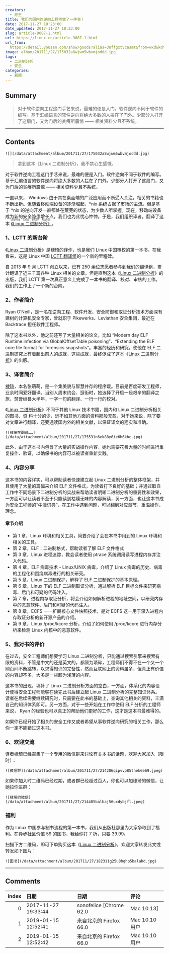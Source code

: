 ```yaml
---
creators:
  - 老王
title: 我们为国内的逆向工程师做了一件事！
date: 2017-11-27 18:23:00
date_updated: 2017-11-27 18:23:00
slug: article-9087-1.html
url: https://linux.cn/article-9087-1.html
url_from: 
  https://detail.youzan.com/show/goods?alias=3nffgxtvcasmt&from=wxd&kdtfrom=wxd&type=share_goods&share=wxd_frd&mtd=sh_frd_wxd
image: album/201711/27/175032a8wjwm5wbvmjoddd.jpg
tags:
  - 二进制分析
  - 安全
categories:
  - 新闻
---
```


## Summary

> 对于软件逆向工程这门手艺来说，最难的便是入门。软件逆向不同于软件的编写。基于汇编语言的软件逆向将绝大多数的人拦在了门外。少部分人打开了这扇门，又为门后的贫瘠所震惊 —— 相关资料少且不系统。

***

<!-- more -->

## Contents

`![](/data/attachment/album/201711/27/175032a8wjwm5wbvmjoddd.jpg)`

> 
> 拿到这本《Linux 二进制分析》，我不禁心生感慨。
> 
> 
> 

对于软件逆向工程这门手艺来说，最难的便是入门。软件逆向不同于软件的编写。基于汇编语言的软件逆向将绝大多数的人拦在了门外。少部分人打开了这扇门，又为门后的贫瘠所震惊 —— 相关资料少且不系统。

一直以来， Windows 由于其在桌面端的广泛应用而不断受人关注，相关的书籍也不断出新。但随着移动端设备的逐渐崛起，\*nix 系统占据了市场的主流。但是基于 \*nix 的逆向开发一直都处在荒芜的状态，为少数人所掌握。现在，移动端设备成为新的安全隐患增长点，我们也为此忧心忡忡。于是，我们组织译者，翻译了这本<ruby> <a href="https://detail.youzan.com/show/goods?alias=3nffgxtvcasmt&amp;from=wxd&amp;kdtfrom=wxd&amp;type=share_goods&amp;share=wxd_frd&amp;mtd=sh_frd_wxd">  《Linux 二进制分析》 </a> <rp>  （ </rp> <rt>  Learning Linux Binary Analysis </rt> <rp>  ） </rp></ruby> 。

### 1、LCTT 的新台阶

《[Linux 二进制分析](https://detail.youzan.com/show/goods?alias=3nffgxtvcasmt&from=wxd&kdtfrom=wxd&type=share_goods&share=wxd_frd&mtd=sh_frd_wxd)》是棣琦的译作，也是我们 Linux 中国审校的第一本书。在我看来，这是 Linux 中国 [LCTT 翻译组](https://linux.cn/lctt/)的一个新的里程碑。

自 2013 年 9 月 LCTT 创立以来，已有 250 余位志愿者参与到我们的翻译组，累计翻译了近三千篇各种 Linux 相关的文章。但是直到这本《[Linux 二进制分析](https://detail.youzan.com/show/goods?alias=3nffgxtvcasmt&from=wxd&kdtfrom=wxd&type=share_goods&share=wxd_frd&mtd=sh_frd_wxd)》的出版，我们 LCTT 第一次真正意义上完成了一本书的翻译、校对、审核的工作。我们的工作上了一个新的台阶。

### 2、作者简介

Ryan O‘Neill，是一名在逆向工程、软件开发、安全防御和取证分析技术方面深有建树的计算机安全专家，曾就职于 Pikewerks、Leviathan 安全集团，最近在 Backtrace 担任软件工程师。

除了这本书以外，他之前还写了大量相关的论文，比如 “Modern day ELF Runtime infection via GlobalOffsetTable poisoning”、“Extending the ELF core file format for forensics snapshots”。丰富的经历和研究，使他在 ELF 二进制研究上有着超出前人的成就，这些成就，最终促成了这本《[Linux 二进制分析](https://detail.youzan.com/show/goods?alias=3nffgxtvcasmt&from=wxd&kdtfrom=wxd&type=share_goods&share=wxd_frd&mtd=sh_frd_wxd)》的出版。

### 3、译者简介

[棣琦](http://www.epubit.com.cn/space/book/41539)，本名张萌萌，是一个集美貌与智慧并存的程序媛。目前是百度研发工程师， 业余时间爱好翻译。当别人周末约会、逛街时，她选择了开启一段艰辛的翻译之旅，焚膏继晷大半年，一字一句的翻译、一行一行的校对。

《[Linux 二进制分析](https://detail.youzan.com/show/goods?alias=3nffgxtvcasmt&from=wxd&kdtfrom=wxd&type=share_goods&share=wxd_frd&mtd=sh_frd_wxd)》不同于其他 Linux 技术书籍，国内和 Linux 二进制分析相关的图书、资 料十分的少，远不如其他方面的资料那般充盈，对于她来说，除了要对文章进行翻译，还要通读国内外的相关文献，以保证译文的翔实和准确。

`![棣琦在翻译……](/data/attachment/album/201711/27/175531n6ek88y6ie6b6kbc.jpg)`

此外，由于这本书内包含了大量的实战操作内容，她也需要花费大量的时间进行重复操作、验证，以确保书的内容可以被读者重新实践。

### 4、内容分享

这本书的内容详实，可以帮助读者快速建立起 Linux 二进制分析的整体框架，并且使用了大量的篇幅来介绍 ELF 文件格式，为读者打下良好的基础；并通过取自工作中不同场景下二进制分析的实战来帮助读者明晰二进制分析的重要性和效果，一方面可以让读者不至于只能读到枯燥无味的内容解读，另一方面，也让这本书成为安全工程师的“牛津词典”，在工作中遇到问题，可以翻到对应章节，重温操作、理念。

#### 章节介绍

* 第 1 章，Linux 环境和相关工具，简要介绍了会在本书中用到的 Linux 环境和相关的工具。
* 第 2 章，ELF：二进制格式，帮助读者了解 ELF 文件格式
* 第 3 章，Linux 进程追踪，教会读者使用 ptrace 系统调用读写进程内存并注入代码。
* 第 4 章，ELF 病毒技术 - Linux/UNIX 病毒，介绍了 Linux 病毒的历史、病毒的工程化和围绕病毒进行的相关研究。
* 第 5 章，Linux 二进制保护，解释了 ELF 二进制保护的基本原理。
* 第 6 章，Linux 下的 ELF 二进制取证分析，通过解析 ELF 目标文件来研究病毒、后门和可疑的代码注入。
* 第 7 章，进程内存取证分析，将会介绍如何解析进程的地址空间，以研究内存中的恶意软件、后门和可疑的代码注入。
* 第 8 章，ECFS 一一扩展核心文件快照技术，是对 ECFS 这一用于深入进程内存取证分析的新开源产品的介绍。
* 第 9 章，Linux /proc/kcore 分析，介绍了如何使用 /proc/kcore 进行内存分析来检测 Linux 内核中的恶意软件。

### 5、我对书的评价

在过去，安全工程师们想要学习 Linux 二进制分析，只能通过搜索引擎来搜索有限的资料，不管是中文的还是英文的，都颇为琐碎，工程师们不得不在一个又一个网页间不断跳转，以求得知识的完备性，然而互联网上的资料虽多，但真正有价值的内容却不多，大多是一些颇为浅薄的内容。

这本书的出现，填补了 Linux 二进制分析方面的空白，一方面，体系化的内容设计使得安全工程师能够在读完此书后建立起 Linux 二进制分析的完整知识体系。读者在后续需要继续研究时，只需要在此书的基础上，查询其他相关的资料，丰满自己的知识体系即可。另一方面，对于一些开始在工作中使用 ELF 分析的工程师来说， Ryan 的经验也可以真正的帮助他们更好的工作，这才是这本书最难得的。

如果你已经开始了相关的安全工作又或者希望从事软件逆向研究的相关工作，那么你一定不能错过这本书。

### 6、欢迎交流

译者棣琦已经召集了一个专用的微信群来讨论有关本书的话题，欢迎大家加入（限时）：

`![微信群](/data/attachment/album/201711/27/214206qipvvp85thek6e69.jpeg)`

如果你加入时二维码已经过期，或者群已经超过百人，你也可以加棣琦的微信，让她拉你进群：

`![棣琦的微信](/data/attachment/album/201711/27/214405balbaj56uxdybjfl.jpeg)`

### 福利

作为 Linux 中国参与制书流程的第一本书，我们从出版社那里为大家争取到了福利。在异步社区价值 59 的图书，我给你打 7 折，只要 39.99。

扫描下方二维码，即可下单购买这本《[Linux 二进制分析](https://detail.youzan.com/show/goods?alias=3nffgxtvcasmt&from=wxd&kdtfrom=wxd&type=share_goods&share=wxd_frd&mtd=sh_frd_wxd)》，欢迎大家转发此文或转发如下图片：

`![图书](/data/attachment/album/201711/27/182311g25u8hqhp5balahd.jpg)`

***

## Comments

|   index | 日期                | 日期                                   | 评论                                                                                       |
|--------:|:--------------------|:---------------------------------------|:-------------------------------------------------------------------------------------------|
|       0 | 2017-11-27 19:33:44 | sonofelice [Chrome 62.0|Mac 10.13]     | 如果发现书的翻译有问题，可以到异步社区 http://www.epubit.com.cn/book/details/4696 提交勘误 |
|       1 | 2019-01-15 12:52:41 | 来自北京的 Firefox 66.0|Mac 10.10 用户 | 微信过期了 加作者不回                                                                      |
|       2 | 2019-01-15 12:52:42 | 来自北京的 Firefox 66.0|Mac 10.10 用户 | 微信过期了 加作者不回                                                                      |
